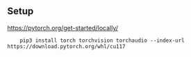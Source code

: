 
## Setup
https://pytorch.org/get-started/locally/

```
    pip3 install torch torchvision torchaudio --index-url https://download.pytorch.org/whl/cu117
```
